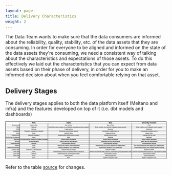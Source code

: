 ```yaml
---
layout: page
title: Delivery Characteristics
weight: 2
---
```


The Data Team wants to make sure that the data consumers are informed about the reliability, quality, stability, etc. of the data assets that they are consuming.
In order for everyone to be aligned and informed on the state of the data assets they're consuming, we need a consistent way of talking about the characteristics and expectations of those assets.
To do this effectively we laid out the characteristics that you can expect from data assets based on their phase of delivery, in order for you to make an informed decision about when you feel comfortable relying on that asset.

## Delivery Stages

The delivery stages applies to both the data platform itself (Meltano and infra) and the features developed on top of it (i.e. dbt models and dashboards)

![Delivery Characteristics Table](/images/data-delivery-characteristics.png)

Refer to the table [source](https://docs.google.com/spreadsheets/d/1YosRkkzwSOWAV2Wz5Dyq7QMsgep_ZXzVWQm4KiEWjsg/edit?usp=sharing) for changes.
